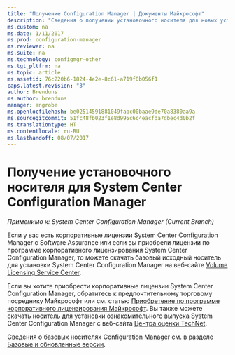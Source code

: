 ```yaml
---
title: "Получение Configuration Manager | Документы Майкрософт"
description: "Сведения о получении установочного носителя для новых установок System Center Configuration Manager."
ms.custom: na
ms.date: 1/11/2017
ms.prod: configuration-manager
ms.reviewer: na
ms.suite: na
ms.technology: configmgr-other
ms.tgt_pltfrm: na
ms.topic: article
ms.assetid: 76c220b6-1824-4e2e-8c61-a719f0b056f1
caps.latest.revision: "3"
author: Brenduns
ms.author: brenduns
manager: angrobe
ms.openlocfilehash: be02514591881049fabc00baae9de70a8380aa9a
ms.sourcegitcommit: 51fc48fb023f1e8d995c6c4eacfda7dbec4d0b2f
ms.translationtype: HT
ms.contentlocale: ru-RU
ms.lasthandoff: 08/07/2017
---
```

# <a name="where-to-get-installation-media-for-system-center-configuration-manager"></a>Получение установочного носителя для System Center Configuration Manager

*Применимо к: System Center Configuration Manager (Current Branch)*

Если у вас есть корпоративные лицензии System Center Configuration Manager с Software Assurance или если вы приобрели лицензии по программе корпоративного лицензирования System Center Configuration Manager, то можете скачать базовый исходный носитель для установки System Center Configuration Manager на веб-сайте [Volume Licensing Service Center](https://www.microsoft.com/Licensing/servicecenter/default.aspx).   

Если вы хотите приобрести корпоративные лицензии System Center Configuration Manager, обратитесь к предпочтительному торговому посреднику Майкрософт или см. статью [Приобретение по программе корпоративного лицензирования Майкрософт]( https://www.microsoft.com/Licensing/how-to-buy/how-to-buy.aspx). Вы также можете скачать носитель для установки ознакомительного выпуска System Center Configuration Manager с веб-сайта [Центра оценки TechNet]( https://www.microsoft.com/en-us/evalcenter/evaluate-system-center-configuration-manager-and-endpoint-protection).

Сведения о базовых носителях Configuration Manager см. в разделе [Базовые и обновленные версии](/sccm/core/servers/manage/updates#a-namebkmkbaselinesa-baseline-and-update-versions).
